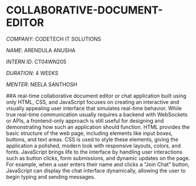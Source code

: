 # COLLABORATIVE-DOCUMENT-EDITOR

*COMPANY*: CODETECH IT SOLUTIONS

*NAME*: ARENDULA ANUSHA

*INTERN ID*: CT04WN205

*DURATION*: 4 WEEKS

*MENTER*: NEELA SANTHOSH 

##A real-time collaborative document editor or chat application built using only HTML, CSS, and JavaScript focuses on creating an interactive and visually appealing user interface that simulates real-time behavior. While true real-time communication usually requires a backend with WebSockets or APIs, a frontend-only approach is still useful for designing and demonstrating how such an application should function. HTML provides the basic structure of the web page, including elements like input boxes, buttons, and text areas. CSS is used to style these elements, giving the application a polished, modern look with responsive layouts, colors, and fonts. JavaScript brings life to the interface by handling user interactions such as button clicks, form submissions, and dynamic updates on the page. For example, when a user enters their name and clicks a “Join Chat” button, JavaScript can display the chat interface dynamically, allowing the user to begin typing and sending messages.
